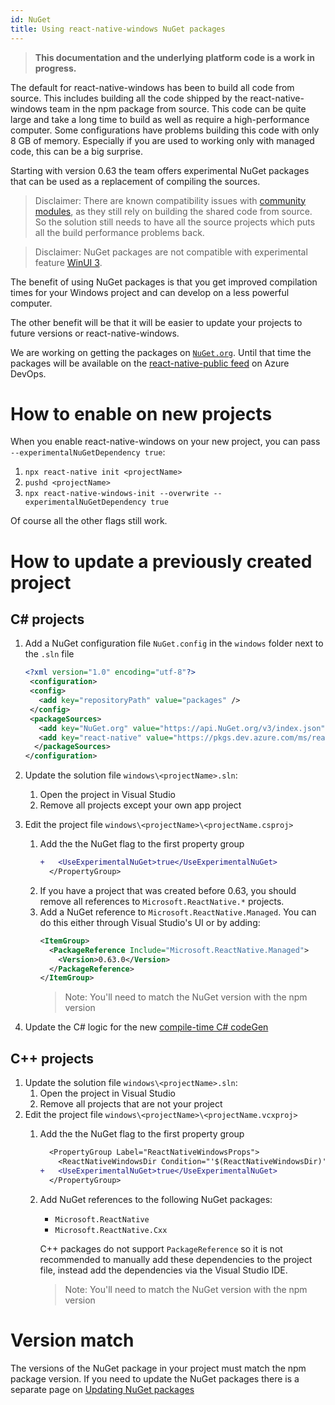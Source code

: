 ```yaml
---
id: NuGet
title: Using react-native-windows NuGet packages
---
```


>**This documentation and the underlying platform code is a work in progress.**

The default for react-native-windows has been to build all code from source. This includes building all the code shipped by the react-native-windows team in the npm package from source. This code can be quite large and take a long time to build as well as require a high-performance computer. Some configurations have problems building this code with only 8 GB of memory. Especially if you are used to working only with managed code, this can be a big surprise.

Starting with version 0.63 the team offers experimental NuGet packages that can be used as a replacement of compiling the sources.

> Disclaimer: There are known compatibility issues with [community modules](supported-community-modules.md), as they still rely on building the shared code from source. So the solution still needs to have all the source projects which puts all the build performance problems back.

> Disclaimer: NuGet packages are not compatible with experimental feature [WinUI 3](winui3.md).

The benefit of using NuGet packages is that you get improved compilation times for your Windows project and can develop on a less powerful computer.

The other benefit will be that it will be easier to update your projects to future versions or react-native-windows.

We are working on getting the packages on [`NuGet.org`](https://NuGet.org). Until that time the packages will be available on the [react-native-public feed](https://dev.azure.com/ms/react-native/_packaging?_a=feed&feed=react-native-public) on Azure DevOps.

# How to enable on new projects
When you enable react-native-windows on your new project, you can pass `--experimentalNuGetDependency true`:

1. `npx react-native init <projectName>`
1. `pushd <projectName>`
1. `npx react-native-windows-init --overwrite --experimentalNuGetDependency true`

Of course all the other flags still work.

# How to update a previously created project
## C# projects
1. Add a NuGet configuration file `NuGet.config` in the `windows` folder next to the `.sln` file
   ```xml
   <?xml version="1.0" encoding="utf-8"?>
    <configuration>
    <config>
      <add key="repositoryPath" value="packages" />
    </config>
    <packageSources>
      <add key="NuGet.org" value="https://api.NuGet.org/v3/index.json" />
      <add key="react-native" value="https://pkgs.dev.azure.com/ms/react-native/_packaging/react-native-public/NuGet/v3/index.json" />
     </packageSources>
   </configuration>
   ```
1. Update the solution file `windows\<projectName>.sln`:
   1. Open the project in Visual Studio
   1. Remove all projects except your own app project
1. Edit the project file `windows\<projectName>\<projectName.csproj>`
   1. Add the the NuGet flag to the first property group
      ```diff
      +   <UseExperimentalNuGet>true</UseExperimentalNuGet>
        </PropertyGroup>
      ```
   1. If you have a project that was created before 0.63, you should remove all references to `Microsoft.ReactNative.*` projects.
   1. Add a NuGet reference to `Microsoft.ReactNative.Managed`.
      You can do this either through Visual Studio's UI or by adding:
      ```xml
      <ItemGroup>
        <PackageReference Include="Microsoft.ReactNative.Managed">
          <Version>0.63.0</Version>
        </PackageReference>
      </ItemGroup>
      ```
      > Note: You'll need to match the NuGet version with the npm version

1. Update the C# logic for the new [compile-time C# codeGen](native-modules-csharp-codegen.md)

## C++ projects
1. Update the solution file `windows\<projectName>.sln`:
   1. Open the project in Visual Studio
   1. Remove all projects that are not your project
1. Edit the project file `windows\<projectName>\<projectName.vcxproj>`
   1. Add the the NuGet flag to the first property group
      ```diff
        <PropertyGroup Label="ReactNativeWindowsProps">
          <ReactNativeWindowsDir Condition="'$(ReactNativeWindowsDir)' == ''">...</ReactNativeWindowsDir>
      +   <UseExperimentalNuGet>true</UseExperimentalNuGet>
        </PropertyGroup>
      ```
   1. Add NuGet references to the following NuGet packages:
      * `Microsoft.ReactNative`
      * `Microsoft.ReactNative.Cxx`

      C++ packages do not support `PackageReference` so it is not recommended to manually add these dependencies to the project file, instead add the dependencies via the Visual Studio IDE.
      > Note: You'll need to match the NuGet version with the npm version

# Version match
The versions of the NuGet package in your project must match the npm package version. If you need to update the NuGet packages there is a separate page on [Updating NuGet packages](NuGet-update.md)
